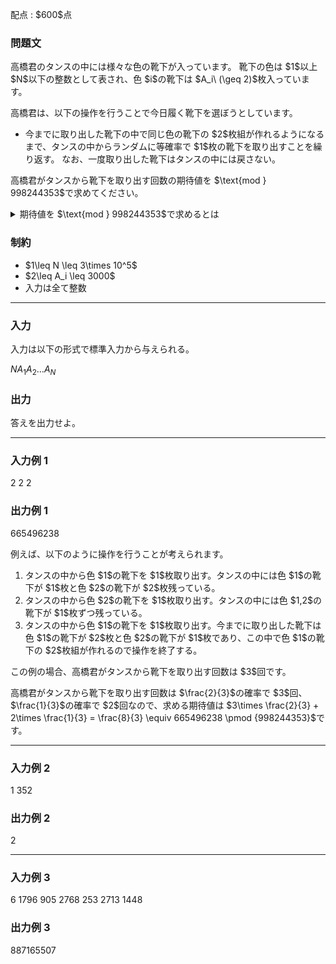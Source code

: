 
<div>

<span>

<span>

<p>
配点 : $600$点
</p>

<div>

<section>

### **問題文**

<p>
高橋君のタンスの中には様々な色の靴下が入っています。
靴下の色は $1$以上 $N$以下の整数として表され、色 $i$の靴下は $A_i\ (\geq 2)$枚入っています。
</p>

<p>
高橋君は、以下の操作を行うことで今日履く靴下を選ぼうとしています。
</p>

<ul>

<li>
今までに取り出した靴下の中で同じ色の靴下の $2$枚組が作れるようになるまで、タンスの中からランダムに等確率で $1$枚の靴下を取り出すことを繰り返す。
なお、一度取り出した靴下はタンスの中には戻さない。
</li>

</ul>

<p>
高橋君がタンスから靴下を取り出す回数の期待値を $\text{mod } 998244353$で求めてください。
</p>

<details>

<summary>
期待値を $\text{mod } 998244353$で求めるとは
</summary>
求める期待値は必ず有理数になることが証明できます。
また、この問題の制約下では、期待値を既約分数 $\frac{y}{x}$で表したときに $x$が $998244353$で割り切れないことが保証されます。  
このとき $xz \equiv y \pmod{998244353}$を満たすような $0$以上 $998244352$以下の整数 $z$が一意に定まるので、この $z$を求めてください。

</details>

</section>

</div>

<div>

<section>

### **制約**

<ul>

<li>
$1\leq N \leq 3\times 10^5$
</li>

<li>
$2\leq A_i \leq 3000$
</li>

<li>
入力は全て整数
</li>

</ul>

</section>

</div>

---

<div>

<div>

<section>

### **入力**

<p>
入力は以下の形式で標準入力から与えられる。
</p>

<div>

$N$$A_1$$A_2$$\dots$$A_N$
</div>

</section>

</div>

<div>

<section>

### **出力**

<p>
答えを出力せよ。
</p>

</section>

</div>

</div>

---

<div>

<section>

### **入力例 1**

<div>

2
2 2

</div>

</section>

</div>

<div>

<section>

### **出力例 1**

<div>

665496238

</div>

<p>
例えば、以下のように操作を行うことが考えられます。
</p>

<ol>

<li>
タンスの中から色 $1$の靴下を $1$枚取り出す。タンスの中には色 $1$の靴下が $1$枚と色 $2$の靴下が $2$枚残っている。
</li>

<li>
タンスの中から色 $2$の靴下を $1$枚取り出す。タンスの中には色 $1,2$の靴下が $1$枚ずつ残っている。
</li>

<li>
タンスの中から色 $1$の靴下を $1$枚取り出す。今までに取り出した靴下は色 $1$の靴下が $2$枚と色 $2$の靴下が $1$枚であり、この中で色 $1$の靴下の $2$枚組が作れるので操作を終了する。
</li>

</ol>

<p>
この例の場合、高橋君がタンスから靴下を取り出す回数は $3$回です。
</p>

<p>
高橋君がタンスから靴下を取り出す回数は $\frac{2}{3}$の確率で $3$回、$\frac{1}{3}$の確率で $2$回なので、求める期待値は $3\times \frac{2}{3} + 2\times \frac{1}{3} = \frac{8}{3} \equiv 665496238 \pmod {998244353}$です。
</p>

</section>

</div>

---

<div>

<section>

### **入力例 2**

<div>

1
352

</div>

</section>

</div>

<div>

<section>

### **出力例 2**

<div>

2

</div>

</section>

</div>

---

<div>

<section>

### **入力例 3**

<div>

6
1796 905 2768 253 2713 1448

</div>

</section>

</div>

<div>

<section>

### **出力例 3**

<div>

887165507

</div>

</section>

</div>

</span>

</span>

</div>
